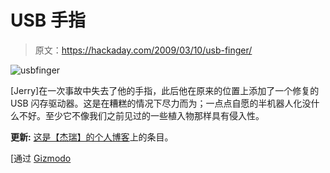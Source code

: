 # USB 手指

> 原文：<https://hackaday.com/2009/03/10/usb-finger/>

![usbfinger](img/2a613ce5867e92e5c104f5deac7f12fc.png "usbfinger")

[Jerry]在一次事故中失去了他的手指，此后他在原来的位置上添加了一个修复的 USB 闪存驱动器。这是在糟糕的情况下尽力而为；一点点自愿的半机器人化没什么不好。至少它不像我们之前见过的一些植入物那样具有侵入性。

**更新:** [这是【杰瑞】的个人博客](http://protoblogr.net/blog/view/usb_finger-more_details.html)上的条目。

[通过 [Gizmodo](http://i.gizmodo.com/5167612/the-usb-finger-drive-is-real-and-as-gross-as-we-imagined "USB: The USB Finger Drive Is Real and as Gross as We Imagined")